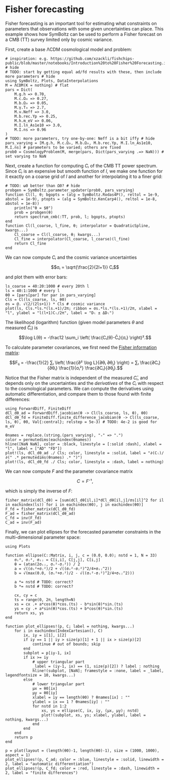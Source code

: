 # Fisher forecasting

Fisher forecasting is an important tool for estimating what constraints on parameters that observations with some given uncertainties can place.
This example shows how SymBoltz can be used to perform a Fisher forecast on a CMB (TT) survey limited only by cosmic variance.

First, create a base ΛCDM cosmological model and problem:
```@example forecast
# inspiration: e.g. https://github.com/xzackli/fishchips-public/blob/master/notebooks/Introduction%20to%20Fisher%20Forecasting.ipynb # hide
# TODO: start by getting equal ad/fd results with these, then include more parameters # hide
using SymBoltz, Plots, DataInterpolations
M = ΛCDM(K = nothing) # flat
pars = Dict(
    M.g.h => 0.70,
    M.c.Ω₀ => 0.27,
    M.b.Ω₀ => 0.05,
    M.γ.T₀ => 2.7,
    M.ν.Neff => 3.0,
    M.b.rec.Yp => 0.25,
    M.h.m_eV => 0.06,
    M.I.ln_As1e10 => 3.0,
    M.I.ns => 0.96
)
# TODO: more parameters, try one-by-one: Neff is a bit iffy # hide
pars_varying = [M.g.h, M.c.Ω₀, M.b.Ω₀, M.b.rec.Yp, M.I.ln_As1e10, M.I.ns] # parameters to be varied; others are fixed
prob0 = CosmologyProblem(M, merge(pars, Dict(pars_varying .=> NaN))) # set varying to NaN
```

Next, create a function for computing $Cₗ$ of the CMB TT power spectrum.
Since $Cₗ$ is an expensive but smooth function of $l$, we make one function for it exactly on a coarse grid of $l$ and another for interpolating it to a finer grid:
```@example forecast
# TODO: ω0 better than Ω0? # hide
probgen = SymBoltz.parameter_updater(prob0, pars_varying)
function Cl(l, θ; bgopts = (alg = SymBoltz.Rodas4P(), reltol = 1e-9, abstol = 1e-9), ptopts = (alg = SymBoltz.KenCarp4(), reltol = 1e-8, abstol = 1e-8))
    println("θ = $θ")
    prob = probgen(θ)
    return spectrum_cmb(:TT, prob, l; bgopts, ptopts)
end
function Cl(l_coarse, l_fine, θ; interpolator = QuadraticSpline, kwargs...)
    Cl_coarse = Cl(l_coarse, θ; kwargs...)
    Cl_fine = interpolator(Cl_coarse, l_coarse)(l_fine)
    return Cl_fine
end
```
We can now compute $Cₗ$ and the cosmic variance uncertainties
```math
σₗ = \sqrt{\frac{2}{2l+1}} Cₗ
```
and plot them with error bars:
```@example forecast
ls_coarse = 40:20:1000 # every 20th l
ls = 40:1:1000 # every l
θ0 = [pars[par] for par in pars_varying]
Cls = Cl(ls_coarse, ls, θ0)
σs = @. √(2/(2ls+1)) * Cls # cosmic variance
plot(ls, Cls.*ls.*(ls.+1)/2π; ribbon = σs.*ls.*(ls.+1)/2π, xlabel = "l", ylabel = "l(l+1)Cₗ/2π", label = "Dₗ ± ΔDₗ")
```
The likelihood (logarithm) function (given model parameters $θ$ and measured $̄\bar{C}ₗ$) is
```math
\log L(θ) = -\frac12 \sum_i \left( \frac{Cₗ(θ)-C̄ₗ}{σᵢ} \right)².
```
To calculate parameter covariances, we first need the [Fisher information matrix](https://en.wikipedia.org/wiki/Fisher_information):
```math
Fᵢⱼ = -\frac{1}{2} ∑ₗ \left⟨ \frac{∂² \log L}{∂θᵢ ∂θⱼ} \right⟩ = ∑ₗ \frac{∂Cₗ}{∂θᵢ} \frac{1}{σₗ²} \frac{∂Cₗ}{∂θⱼ}.
```
Notice that the Fisher matrix is independent of the measured $C̄ₗ$, and depends only on the uncertainties and the *derivatives* of the $Cₗ$ with respect to the cosmological parameters.
We can compute the derivatives using automatic differentiation, and compare them to those found with finite differences:
```@example forecast
using ForwardDiff, FiniteDiff
dCl_dθ_ad = ForwardDiff.jacobian(θ -> Cl(ls_coarse, ls, θ), θ0)
dCl_dθ_fd = FiniteDiff.finite_difference_jacobian(θ -> Cl(ls_coarse, ls, θ), θ0, Val{:central}; relstep = 5e-3) # TODO: 4e-2 is good for m_eV

θnames = replace.(string.(pars_varying), "₊" => ".")
color = permutedims(eachindex(θnames))
hline([NaN NaN], color = :black, linestyle = [:solid :dash], xlabel = "l", label = ["AD" "FD"])
plot!(ls, dCl_dθ_ad ./ Cls; color, linestyle = :solid, label = "∂(Cₗ)/∂(" .* permutedims(θnames) .* ")")
plot!(ls, dCl_dθ_fd ./ Cls; color, linestyle = :dash, label = nothing)
```
We can now compute $F$ and the parameter covariance matrix
```math
C = F⁻¹,
```
which is simply the inverse of $F$:
```@example forecast
fisher_matrix(dCl_dθ) = [sum(dCl_dθ[il,i]*dCl_dθ[il,j]/σs[il]^2 for il in eachindex(ls)) for i in eachindex(θ0), j in eachindex(θ0)]
F_fd = fisher_matrix(dCl_dθ_fd)
F_ad = fisher_matrix(dCl_dθ_ad)
C_fd = inv(F_fd)
C_ad = inv(F_ad)
```
Finally, we can plot ellipses for the forecasted parameter constraints in the multi-dimensional parameter space:
```@example forecast
using Plots

function ellipse(C::Matrix, i, j, c = (0.0, 0.0); nstd = 1, N = 33)
    σᵢ², σⱼ², σᵢⱼ = C[i,i], C[j,j], C[i,j]
    θ = (atan(2σᵢⱼ, σᵢ²-σⱼ²)) / 2
    a = √((σᵢ²+σⱼ²)/2 + √((σᵢ²-σⱼ²)^2/4+σᵢⱼ^2))
    b = √(max(0.0, (σᵢ²+σⱼ²)/2 - √((σᵢ²-σⱼ²)^2/4+σᵢⱼ^2)))

    a *= nstd # TODO: correct?
    b *= nstd # TODO: correct?

    cx, cy = c
    ts = range(0, 2π, length=N)
    xs = cx .+ a*cos(θ)*cos.(ts) - b*sin(θ)*sin.(ts)
    ys = cy .+ a*sin(θ)*cos.(ts) + b*cos(θ)*sin.(ts)
    return xs, ys
end

function plot_ellipses!(p, C; label = nothing, kwargs...)
    for i in eachindex(IndexCartesian(), C)
        ix, iy = i[1], i[2]
        if iy == 1 || iy > size(p)[1] + 1 || ix > size(p)[2]
            continue # out of bounds; skip
        end
        subplot = p[iy-1, ix]
        if ix >= iy
            # upper triangular part
            _label = (iy-1, ix) == (1, size(p)[2]) ? label : nothing
            hline!(subplot, [NaN]; framestyle = :none, label = _label, legendfontsize = 10, kwargs...)
        else
            # lower triangular part
            μx = θ0[ix]
            μy = θ0[iy]
            xlabel = iy == length(θ0) ? θnames[ix] : ""
            ylabel = ix == 1 ? θnames[iy] : ""
            for nstd in 1:2
                xs, ys = ellipse(C, ix, iy, (μx, μy); nstd)
                plot!(subplot, xs, ys; xlabel, ylabel, label = nothing, kwargs...)
            end
        end
    end
    return p
end

p = plot(layout = (length(θ0)-1, length(θ0)-1), size = (1000, 1000), aspect = 1)
plot_ellipses!(p, C_ad; color = :blue, linestyle = :solid, linewidth = 2, label = "automatic differentiation")
plot_ellipses!(p, C_fd; color = :red, linestyle = :dash, linewidth = 2, label = "finite differences")
```

